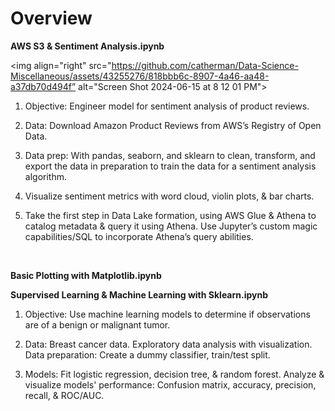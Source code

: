 # Overview

**AWS S3 & Sentiment Analysis.ipynb** 

<img align="right" src="https://github.com/catherman/Data-Science-Miscellaneous/assets/43255276/818bbb6c-8907-4a46-aa48-a37db70d494f” alt="Screen Shot 2024-06-15 at 8 12 01 PM">

  1. Objective:  Engineer model for sentiment analysis of product reviews.
     
  1. Data:  Download Amazon Product Reviews from AWS’s Registry of Open Data.
     
  2. Data prep:  With pandas, seaborn, and sklearn to clean, transform, and export the data in preparation to train the data for a sentiment analysis algorithm.
      
  3. Visualize sentiment metrics with word cloud, violin plots, & bar charts.
     
  4. Take the first step in Data Lake formation, using AWS Glue & Athena to catalog metadata & query it using Athena. Use Jupyter’s custom magic capabilities/SQL to incorporate Athena’s query abilities.
<br clear="right"/> 

**Basic Plotting with Matplotlib.ipynb**

**Supervised Learning & Machine Learning with Sklearn.ipynb**

1. Objective:  Use machine learning models to determine if observations are of a benign or malignant tumor.
     
2. Data: Breast cancer data.  Exploratory data analysis with visualization.  Data preparation:  Create a dummy classifier, train/test split. 

3. Models: Fit logistic regression, decision tree, & random forest. Analyze & visualize models' performance:  Confusion matrix, accuracy, precision, recall, & ROC/AUC. 



